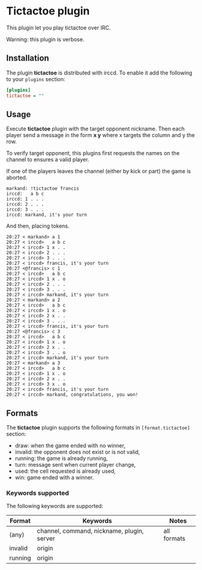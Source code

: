 # Tictactoe plugin

This plugin let you play tictactoe over IRC.

Warning: this plugin is verbose.

## Installation

The plugin **tictactoe** is distributed with irccd. To enable it add the following
to your `plugins` section:

```ini
[plugins]
tictactoe = ""
```

## Usage

Execute **tictactoe** plugin with the target opponent nickname. Then each player
send a message in the form **x y** where x targets the column and y the row.

To verify target opponent, this plugins first requests the names on the channel
to ensures a valid player.

If one of the players leaves the channel (either by kick or part) the game is
aborted.

```nohighlight
markand: !tictactoe francis
irccd:   a b c
irccd: 1 . . .
irccd: 2 . . .
irccd: 3 . . .
irccd: markand, it's your turn
```

And then, placing tokens.

```nohighlight
20:27 < markand> a 1
20:27 < irccd>   a b c
20:27 < irccd> 1 x . .
20:27 < irccd> 2 . . .
20:27 < irccd> 3 . . .
20:27 < irccd> francis, it's your turn
20:27 <@francis> c 1
20:27 < irccd>   a b c
20:27 < irccd> 1 x . o
20:27 < irccd> 2 . . .
20:27 < irccd> 3 . . .
20:27 < irccd> markand, it's your turn
20:27 < markand> a 2
20:27 < irccd>   a b c
20:27 < irccd> 1 x . o
20:27 < irccd> 2 x . .
20:27 < irccd> 3 . . .
20:27 < irccd> francis, it's your turn
20:27 <@francis> c 3
20:27 < irccd>   a b c
20:27 < irccd> 1 x . o
20:27 < irccd> 2 x . .
20:27 < irccd> 3 . . o
20:27 < irccd> markand, it's your turn
20:27 < markand> a 3
20:27 < irccd>   a b c
20:27 < irccd> 1 x . o
20:27 < irccd> 2 x . .
20:27 < irccd> 3 x . o
20:27 < irccd> francis, it's your turn
20:27 < irccd> markand, congratulations, you won!
```

## Formats

The **tictactoe** plugin supports the following formats in `[format.tictactoe]`
section:

- draw: when the game ended with no winner,
- invalid: the opponent does not exist or is not valid,
- running: the game is already running,
- turn: message sent when current player change,
- used: the cell requested is already used,
- win: game ended with a winner.

### Keywords supported

The following keywords are supported:

| Format  | Keywords                                   | Notes       |
|---------|--------------------------------------------|-------------|
| (any)   | channel, command, nickname, plugin, server | all formats |
| invalid | origin                                     |             |
| running | origin                                     |             |
